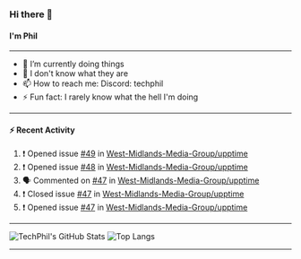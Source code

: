 ### Hi there 👋
#### I'm Phil

---

- 🔭 I’m currently doing things
- 🌱 I don't know what they are
- 📫 How to reach me: Discord: techphil
- ⚡ Fun fact: I rarely know what the hell I'm doing

---

#### ⚡ Recent Activity
<!--START_SECTION:activity-->
1. ❗️ Opened issue [#49](https://github.com//West-Midlands-Media-Group/upptime/issues/49) in [West-Midlands-Media-Group/upptime](https://github.com//West-Midlands-Media-Group/upptime)
2. ❗️ Opened issue [#48](https://github.com//West-Midlands-Media-Group/upptime/issues/48) in [West-Midlands-Media-Group/upptime](https://github.com//West-Midlands-Media-Group/upptime)
3. 🗣 Commented on [#47](https://github.com//West-Midlands-Media-Group/upptime/issues/47) in [West-Midlands-Media-Group/upptime](https://github.com//West-Midlands-Media-Group/upptime)
4. ❗️ Closed issue [#47](https://github.com//West-Midlands-Media-Group/upptime/issues/47) in [West-Midlands-Media-Group/upptime](https://github.com//West-Midlands-Media-Group/upptime)
5. ❗️ Opened issue [#47](https://github.com//West-Midlands-Media-Group/upptime/issues/47) in [West-Midlands-Media-Group/upptime](https://github.com//West-Midlands-Media-Group/upptime)
<!--END_SECTION:activity-->

---

![TechPhil's GitHub Stats](https://github-readme-stats.vercel.app/api?username=techphil&count_private=true)
![Top Langs](https://github-readme-stats.vercel.app/api/top-langs/?username=techphil)

---
